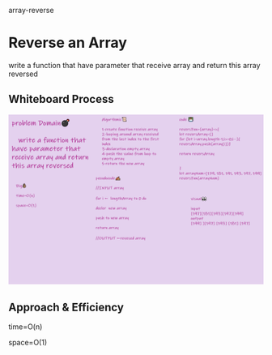  array-reverse



# Reverse an Array

write a function that have parameter that receive array and return this array reversed
## Whiteboard Process

![reversedImage](./reversedimage.png)

## Approach & Efficiency

time=O(n)

space=O(1)

